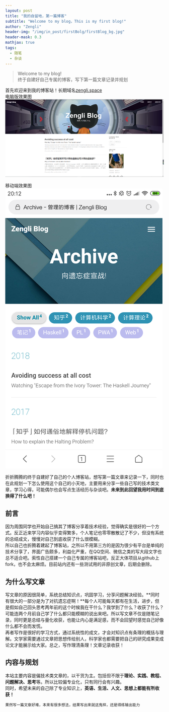 ```yaml
---
layout: post
title: "我的自留地，第一篇博客"
subtitle: "Welcome to my blog，This is my first blog!"
author: "Zengli"
header-img: "/img/in_post/firstBolg/firstBlog_bg.jpg"
header-mask: 0.3
mathjax: true
tags:
  - 随笔
  - 杂谈
---
```

> Welcome to my blog!  
> 终于自建好自己专属的博客，写下第一篇文章记录并规划

首先欢迎来到我的博客站！长期域名[zengli.space](https://zengli.space/)                     
电脑版效果图   
![](/img/in_post/firstBolg/pc_home.png)         
         
移动端效果图               
![](/img/in_post/firstBolg/mobile_home.png)

折折腾腾的终于自建好了自己的个人博客站，想写第一篇文章来记录一下，同时也在此规划一下怎么使用这个自己的小天地，主要用来分享一些自己写的技术类文章，学习心得，可能偶尔也会写点生活经历与杂谈吧。**未来到此回望我用时间到底换得了什么吧！**   

## 前言

因为周围同学也开始自己搞其了博客分享着技术经验，觉得确实是很好的一个方式。反正近来学习内容似乎变得繁多，个人笔记也零零散散记了不少，但没有系统的总结成文，慢慢对自己到底收获了什么很模糊。           
所以自己也折腾着建起了博客站，之所以不用第三方的是因为很少有平台是单纯的技术分享了，界面广告颇多，利益化严重，在QQ空间、微信之类的写大段文字也总不适合吧。索性自己搭建一个自己专属的博客站吧，反正大体项目从github上fork，也不会太麻烦。目前站内还有一些测试用的非原创文章，后期会删除。

## 为什么写文章

写文章的原因很简单，系统总结知识点，巩固学习，分享问题解决经验。**同时有很大的一部分是为了对抗遗忘症啊！**每个人可能每天都有在生活，进步，但是假如自己回头思考两年前的这个时候我在干什么？我学到了什么？收获了什么？可能连两个月前自己学了什么都只能模糊的说出来吧。所以写文章不仅是随笔记录，同时更是总结与量化收获，也能让内心是满足感，而不会回望时感觉自己好像什么都不会而发慌。            
再者写作是很好的学习方式，通过系统性的成文，才会对知识点有条理的概括与理解。文学家需要通过文章把思想传给别人，科学家也都需要把自己的研究成果变成论文才能展示给大家。总之，写作理清条理！文章记录收获！

## 内容与规划

本站主要内容是偏技术类文章的，以干货为主。包括但不限于**理论、实践、教程、问题解决、思考**等。所以比较偏专业化，只有同行会有兴趣。        
同时，希望未来的自己除了专业知识上，**英语、生活、人文、思想上都能有所收获！**

`果然写一篇文章好难，本来有很多想法，结果写出来就这鬼样，还是得练输出能力`
